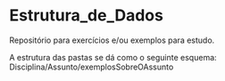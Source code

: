 # Estrutura_de_Dados
Repositório para exercícios e/ou exemplos para estudo.

A estrutura das pastas se dá como o seguinte esquema:
Disciplina/Assunto/exemplosSobreOAssunto
